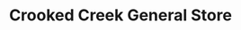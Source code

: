---
title: "Crooked Creek General Store"
url: /crooked-creek/crooked-creek-general-store/
shop: general
---